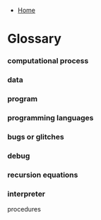 * [Home](../..)

# Glossary

### computational process
### data
### program
### programming languages
### bugs or glitches
### debug
### recursion equations
### interpreter
procedures